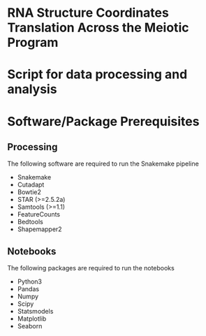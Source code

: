 
# RNA Structure Coordinates Translation Across the Meiotic Program
# Script for data processing and analysis

# Software/Package Prerequisites 
## Processing
The following software are required to run the Snakemake pipeline
+ Snakemake
+ Cutadapt
+ Bowtie2
+ STAR (>=2.5.2a)
+ Samtools (>=1.1)
+ FeatureCounts
+ Bedtools
+ Shapemapper2

## Notebooks
The following packages are required to run the notebooks
+ Python3
+ Pandas
+ Numpy
+ Scipy
+ Statsmodels
+ Matplotlib
+ Seaborn